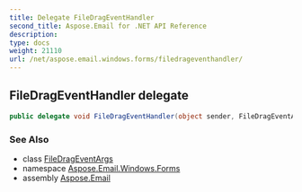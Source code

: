 ```yaml
---
title: Delegate FileDragEventHandler
second_title: Aspose.Email for .NET API Reference
description: 
type: docs
weight: 21110
url: /net/aspose.email.windows.forms/filedrageventhandler/
---
```

## FileDragEventHandler delegate

```csharp
public delegate void FileDragEventHandler(object sender, FileDragEventArgs e);
```

### See Also

* class [FileDragEventArgs](../filedrageventargs/)
* namespace [Aspose.Email.Windows.Forms](../../aspose.email.windows.forms/)
* assembly [Aspose.Email](../../)


